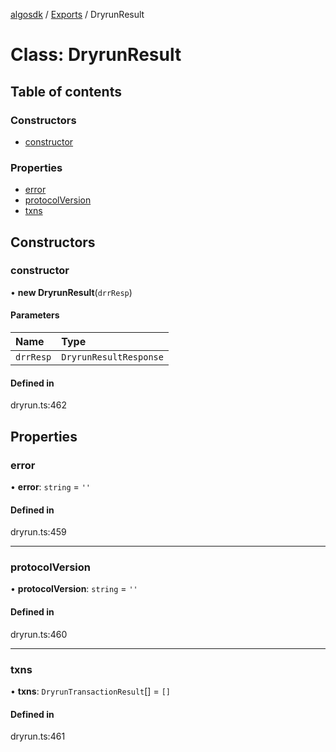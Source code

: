 [algosdk](../README.md) / [Exports](../modules.md) / DryrunResult

# Class: DryrunResult

## Table of contents

### Constructors

- [constructor](DryrunResult.md#constructor)

### Properties

- [error](DryrunResult.md#error)
- [protocolVersion](DryrunResult.md#protocolversion)
- [txns](DryrunResult.md#txns)

## Constructors

### constructor

• **new DryrunResult**(`drrResp`)

#### Parameters

| Name | Type |
| :------ | :------ |
| `drrResp` | `DryrunResultResponse` |

#### Defined in

dryrun.ts:462

## Properties

### error

• **error**: `string` = `''`

#### Defined in

dryrun.ts:459

___

### protocolVersion

• **protocolVersion**: `string` = `''`

#### Defined in

dryrun.ts:460

___

### txns

• **txns**: `DryrunTransactionResult`[] = `[]`

#### Defined in

dryrun.ts:461

